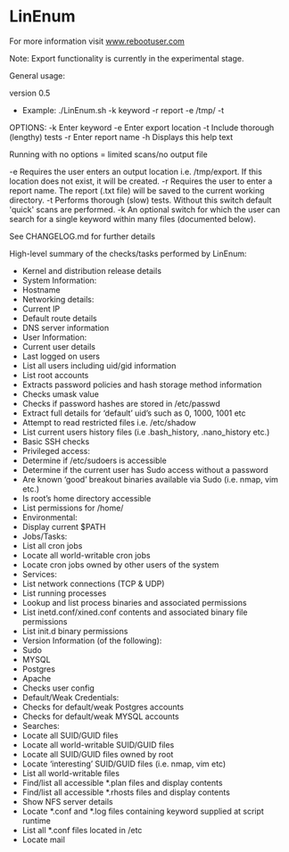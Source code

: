 # LinEnum
For more information visit www.rebootuser.com

Note: Export functionality is currently in the experimental stage.

General usage:

version 0.5

* Example: ./LinEnum.sh -k keyword -r report -e /tmp/ -t 

OPTIONS:
-k	Enter keyword
-e	Enter export location
-t	Include thorough (lengthy) tests
-r	Enter report name
-h	Displays this help text


Running with no options = limited scans/no output file

-e Requires the user enters an output location i.e. /tmp/export. If this location does not exist, it will be created.
-r Requires the user to enter a report name. The report (.txt file) will be saved to the current working directory.
-t Performs thorough (slow) tests. Without this switch default 'quick' scans are performed.
-k An optional switch for which the user can search for a single keyword within many files (documented below).

See CHANGELOG.md for further details

High-level summary of the checks/tasks performed by LinEnum:

* Kernel and distribution release details
* System Information:
 * Hostname
 * Networking details:
 * Current IP
 * Default route details
 * DNS server information
* User Information:
 * Current user details
 * Last logged on users
 * List all users including uid/gid information
 * List root accounts
 * Extracts password policies and hash storage method information
 * Checks umask value
 * Checks if password hashes are stored in /etc/passwd
 * Extract full details for ‘default’ uid’s such as 0, 1000, 1001 etc
 * Attempt to read restricted files i.e. /etc/shadow
 * List current users history files (i.e .bash_history, .nano_history etc.)
 * Basic SSH checks
* Privileged access:
 * Determine if /etc/sudoers is accessible
 * Determine if the current user has Sudo access without a password
 * Are known ‘good’ breakout binaries available via Sudo (i.e. nmap, vim etc.)
 * Is root’s home directory accessible
 * List permissions for /home/
* Environmental:
 * Display current $PATH
* Jobs/Tasks:
 * List all cron jobs
 * Locate all world-writable cron jobs
 * Locate cron jobs owned by other users of the system
* Services:
 * List network connections (TCP & UDP)
 * List running processes
 * Lookup and list process binaries and associated permissions
 * List inetd.conf/xined.conf contents and associated binary file permissions
 * List init.d binary permissions
* Version Information (of the following):
 * Sudo
 * MYSQL
 * Postgres
 * Apache
  * Checks user config
* Default/Weak Credentials:
 * Checks for default/weak Postgres accounts
 * Checks for default/weak MYSQL accounts
* Searches:
 * Locate all SUID/GUID files
 * Locate all world-writable SUID/GUID files
 * Locate all SUID/GUID files owned by root
 * Locate ‘interesting’ SUID/GUID files (i.e. nmap, vim etc)
 * List all world-writable files
 * Find/list all accessible *.plan files and display contents
 * Find/list all accessible *.rhosts files and display contents
 * Show NFS server details
 * Locate *.conf and *.log files containing keyword supplied at script runtime
 * List all *.conf files located in /etc
 * Locate mail